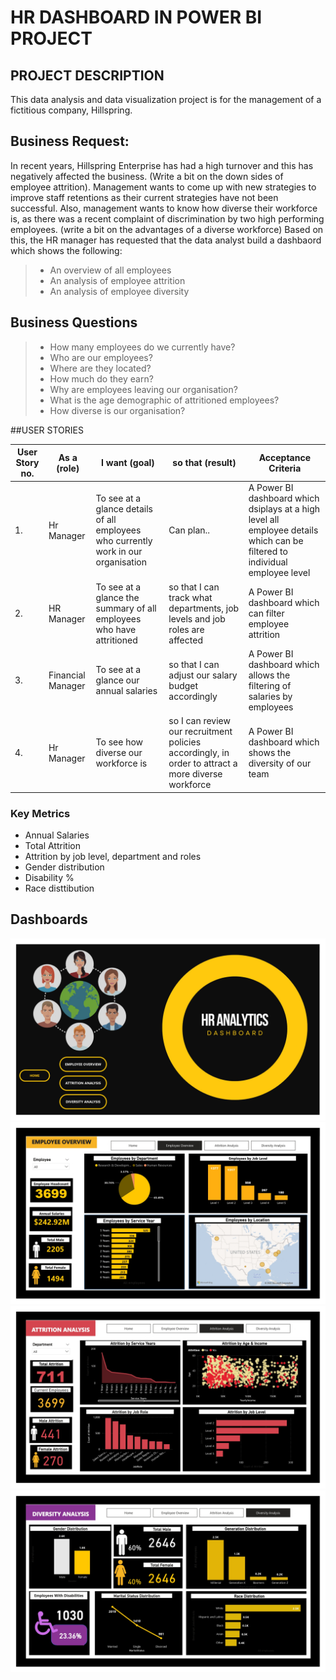 # HR DASHBOARD IN POWER BI PROJECT

## PROJECT DESCRIPTION
This data analysis and data visualization project is for the management of a fictitious company, Hillspring.

## Business Request:
In recent years, Hillspring Enterprise has had a high turnover and this has negatively affected the business. (Write a bit on the down sides of employee attrition). Management wants to come up with new strategies to improve staff retentions as their current strategies have not been successful. Also, management wants to know how diverse their workforce is, as there was a recent complaint of discrimination by two high performing employees. (write a bit on the advantages of a diverse workforce)
Based on this, the HR manager has requested that the data analyst build a dashbaord which shows the following:
>* An overview of all employees
>* An analysis of employee attrition
>* An analysis of employee diversity

## Business Questions
> * How many employees do we currently have?
> * Who are our employees? 
> * Where are they located?
> * How much do they earn?
> * Why are employees leaving our organisation?
> * What is the age demographic of attritioned employees?
> * How diverse is our organisation? 

##USER STORIES  

| User Story no. | As a (role) | I want (goal) | so that (result) | Acceptance Criteria |
|------| ------ | ---- | --- |--- |
| 1.  | Hr Manager | To see at a glance details of all employees who currently work in our organisation | Can plan.. | A Power BI dashboard which dsiplays at a high level all employee details which can be filtered to individual employee level |
| 2. | HR Manager | To see at a glance the summary of all employees who have attritioned | so that I can track what departments, job levels and job roles are affected | A Power BI dashboard which can filter employee attrition | 
| 3. | Financial Manager | To see at a glance our annual salaries | so that I can adjust our salary budget accordingly | A Power BI dashboard which allows the filtering of salaries by employees |
| 4. | Hr Manager | To see how diverse our workforce is | so I can review our recruitment policies accordingly, in order to attract a more diverse workforce | A Power BI dashboard which shows the diversity of our team | 


### Key Metrics
* Annual Salaries 
* Total Attrition
* Attrition by job level, department and roles
* Gender distribution
* Disability %
* Race disttibution 

## Dashboards
![Dashboard](https://github.com/Jennie-Techie/HR-Data-visualization-with-Power-BI/blob/b350c72948ef401543889345e00317e1a1ae206a/HR%20Analytics%20Project_page-0001.jpg)
![Dashbaord](https://github.com/Jennie-Techie/HR-Data-visualization-with-Power-BI/blob/8d3c66bb0688f3d67314a9aca3a41f5a67b8a29c/HR%20Analytics%20Project_page-0002.jpg)
![Dashboard](https://github.com/Jennie-Techie/HR-Data-visualization-with-Power-BI/blob/8d3c66bb0688f3d67314a9aca3a41f5a67b8a29c/HR%20Analytics%20Project_page-0003.jpg)
![Dashbaord](https://github.com/Jennie-Techie/HR-Data-visualization-with-Power-BI/blob/8d3c66bb0688f3d67314a9aca3a41f5a67b8a29c/HR%20Analytics%20Project_page-0004.jpg)
